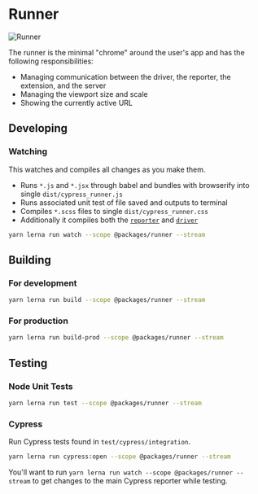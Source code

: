 # Runner

![Runner](https://cloud.githubusercontent.com/assets/1157043/17947042/e9352ae2-6a18-11e6-85af-3670c7cfba03.png)

The runner is the minimal "chrome" around the user's app and has the following responsibilities:

- Managing communication between the driver, the reporter, the extension, and the server
- Managing the viewport size and scale
- Showing the currently active URL

## Developing

### Watching

This watches and compiles all changes as you make them.

- Runs `*.js` and `*.jsx` through babel and bundles with browserify into single `dist/cypress_runner.js`
- Runs associated unit test of file saved and outputs to terminal
- Compiles `*.scss` files to single `dist/cypress_runner.css`
- Additionally it compiles both the [`reporter`](../reporter) and [`driver`](../driver)

```bash
yarn lerna run watch --scope @packages/runner --stream
```

## Building

### For development

```bash
yarn lerna run build --scope @packages/runner --stream
```

### For production

```bash
yarn lerna run build-prod --scope @packages/runner --stream
```

## Testing


### Node Unit Tests
```bash
yarn lerna run test --scope @packages/runner --stream
```


### Cypress

Run Cypress tests found in `test/cypress/integration`.

```bash
yarn lerna run cypress:open --scope @packages/runner --stream
```

You'll want to run `yarn lerna run watch --scope @packages/runner --stream` to get changes to the main Cypress reporter while testing.
